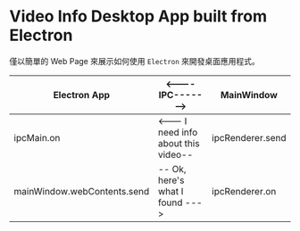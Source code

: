 # Video Info Desktop App built from Electron

僅以簡單的 Web Page 來展示如何使用 `Electron` 來開發桌面應用程式。

Electron App                | <----IPC------->                    | MainWindow
----------------------------|-------------------------------------|------------------
ipcMain.on                  | <--- I need info about this video-- | ipcRenderer.send
mainWindow.webContents.send | -- Ok, here's what I found --->     | ipcRenderer.on